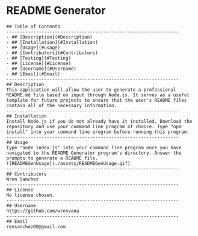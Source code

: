 # README Generator

    ## Table of Contents
    ----------------------------------------------------------------
    - ## [Description](#Description)
    - ## [Installation](#Installation)
    - ## [Usage](#usage)
    - ## [Contributors](#Contributors)
    - ## [Testing](#Testing)
    - ## [License](#License)
    - ## [Username](#Username)
    - ## [Email](#Email)
    ----------------------------------------------------------------
    ## Description
    This application will allow the user to generate a professional README.md file based on input through Node.js. It serves as a useful template for future projects to ensure that the user's README files contain all of the necessary information.
    ----------------------------------------------------------------
    ## Installation
    Install Node.js if you do not already have it installed. Download the repository and use your command line program of choice. Type "npm install" into your command line program before running this program.
    ----------------------------------------------------------------
    ## Usage
    Type "node index.js" into your command line program once you have navigated to the README Generator program's directory. Answer the prompts to generate a README file.
    ![READMEGenUsage](./assets/READMEGenUsage.gif)
    ----------------------------------------------------------------
    ## Contributors
    Wren Sanchez
    ----------------------------------------------------------------
    ## License
    No license chosen.
    ----------------------------------------------------------------
    ## Username
    https://github.com/wrenvana
    ----------------------------------------------------------------
    ## Email
    rensanchez00@gmail.com
